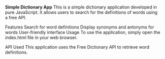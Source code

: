 
**Simple Dictionary App**
This is a simple dictionary application developed in pure JavaScript. It allows users to search for the definitions of words using a free API.

Features
Search for word definitions
Display synonyms and antonyms for words
User-friendly interface
Usage
To use the application, simply open the index.html file in your web browser.

API Used
This application uses the Free Dictionary API to retrieve word definitions.

